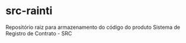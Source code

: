 # src-rainti
Repositório raiz para armazenamento do código do produto Sistema de Registro de Contrato - SRC
